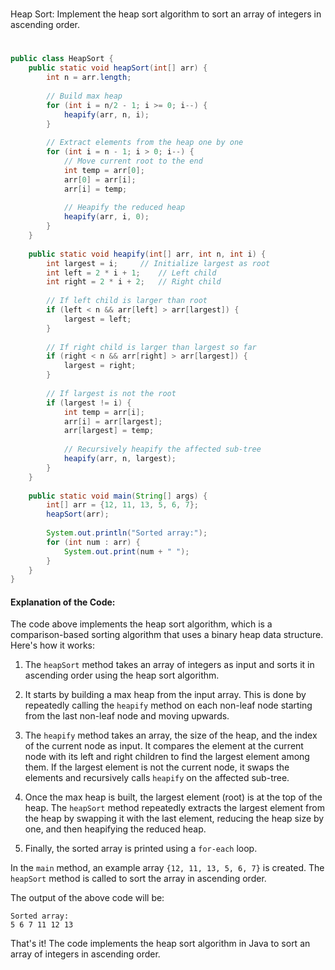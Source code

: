 #
Heap Sort: Implement the heap sort algorithm to sort an array of integers in ascending order.
#

```java
public class HeapSort {
    public static void heapSort(int[] arr) {
        int n = arr.length;
        
        // Build max heap
        for (int i = n/2 - 1; i >= 0; i--) {
            heapify(arr, n, i);
        }
        
        // Extract elements from the heap one by one
        for (int i = n - 1; i > 0; i--) {
            // Move current root to the end
            int temp = arr[0];
            arr[0] = arr[i];
            arr[i] = temp;
            
            // Heapify the reduced heap
            heapify(arr, i, 0);
        }
    }
    
    public static void heapify(int[] arr, int n, int i) {
        int largest = i;     // Initialize largest as root
        int left = 2 * i + 1;    // Left child
        int right = 2 * i + 2;   // Right child
        
        // If left child is larger than root
        if (left < n && arr[left] > arr[largest]) {
            largest = left;
        }
        
        // If right child is larger than largest so far
        if (right < n && arr[right] > arr[largest]) {
            largest = right;
        }
        
        // If largest is not the root
        if (largest != i) {
            int temp = arr[i];
            arr[i] = arr[largest];
            arr[largest] = temp;
            
            // Recursively heapify the affected sub-tree
            heapify(arr, n, largest);
        }
    }
    
    public static void main(String[] args) {
        int[] arr = {12, 11, 13, 5, 6, 7};
        heapSort(arr);
        
        System.out.println("Sorted array:");
        for (int num : arr) {
            System.out.print(num + " ");
        }
    }
}
```

#### Explanation of the Code:

The code above implements the heap sort algorithm, which is a comparison-based sorting algorithm that uses a binary heap data structure. Here's how it works:

1. The `heapSort` method takes an array of integers as input and sorts it in ascending order using the heap sort algorithm.

2. It starts by building a max heap from the input array. This is done by repeatedly calling the `heapify` method on each non-leaf node starting from the last non-leaf node and moving upwards.

3. The `heapify` method takes an array, the size of the heap, and the index of the current node as input. It compares the element at the current node with its left and right children to find the largest element among them. If the largest element is not the current node, it swaps the elements and recursively calls `heapify` on the affected sub-tree.

4. Once the max heap is built, the largest element (root) is at the top of the heap. The `heapSort` method repeatedly extracts the largest element from the heap by swapping it with the last element, reducing the heap size by one, and then heapifying the reduced heap.

5. Finally, the sorted array is printed using a `for-each` loop.

In the `main` method, an example array `{12, 11, 13, 5, 6, 7}` is created. The `heapSort` method is called to sort the array in ascending order.

The output of the above code will be:
```
Sorted array:
5 6 7 11 12 13
```

That's it! The code implements the heap sort algorithm in Java to sort an array of integers in ascending order.

